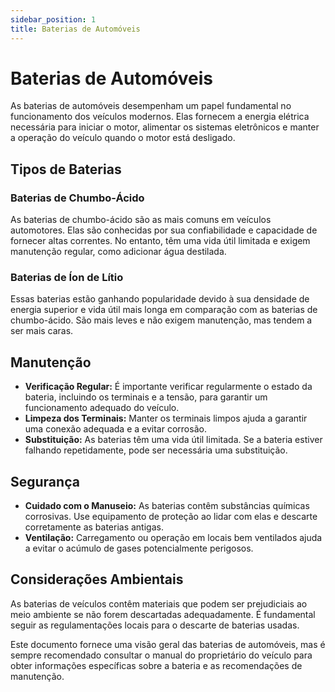 ```yaml
---
sidebar_position: 1
title: Baterias de Automóveis
---
```


# Baterias de Automóveis

As baterias de automóveis desempenham um papel fundamental no funcionamento dos veículos modernos. Elas fornecem a energia elétrica necessária para iniciar o motor, alimentar os sistemas eletrônicos e manter a operação do veículo quando o motor está desligado.

## Tipos de Baterias

### Baterias de Chumbo-Ácido

As baterias de chumbo-ácido são as mais comuns em veículos automotores. Elas são conhecidas por sua confiabilidade e capacidade de fornecer altas correntes. No entanto, têm uma vida útil limitada e exigem manutenção regular, como adicionar água destilada.

### Baterias de Íon de Lítio

Essas baterias estão ganhando popularidade devido à sua densidade de energia superior e vida útil mais longa em comparação com as baterias de chumbo-ácido. São mais leves e não exigem manutenção, mas tendem a ser mais caras.

## Manutenção

- **Verificação Regular:** É importante verificar regularmente o estado da bateria, incluindo os terminais e a tensão, para garantir um funcionamento adequado do veículo.
- **Limpeza dos Terminais:** Manter os terminais limpos ajuda a garantir uma conexão adequada e a evitar corrosão.
- **Substituição:** As baterias têm uma vida útil limitada. Se a bateria estiver falhando repetidamente, pode ser necessária uma substituição.

## Segurança

- **Cuidado com o Manuseio:** As baterias contêm substâncias químicas corrosivas. Use equipamento de proteção ao lidar com elas e descarte corretamente as baterias antigas.
- **Ventilação:** Carregamento ou operação em locais bem ventilados ajuda a evitar o acúmulo de gases potencialmente perigosos.

## Considerações Ambientais

As baterias de veículos contêm materiais que podem ser prejudiciais ao meio ambiente se não forem descartadas adequadamente. É fundamental seguir as regulamentações locais para o descarte de baterias usadas.

Este documento fornece uma visão geral das baterias de automóveis, mas é sempre recomendado consultar o manual do proprietário do veículo para obter informações específicas sobre a bateria e as recomendações de manutenção.


